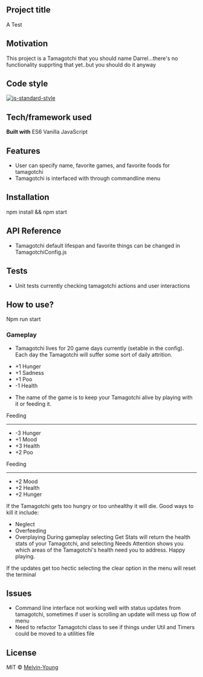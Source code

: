 ## Project title

A Test

## Motivation

This project is a Tamagotchi that you should name Darrel...there's no functionality supprting that yet..but you should do it anyway

## Code style

[![js-standard-style](https://img.shields.io/badge/code%20style-standard-brightgreen.svg?style=flat)](https://github.com/feross/standard)

## Tech/framework used

<b>Built with</b>
ES6 Vanilla JavaScript

## Features

- User can specify name, favorite games, and favorite foods for tamagotchi
- Tamagotchi is interfaced with through commandline menu

## Installation

npm install && npm start

## API Reference

- Tamagotchi default lifespan and favorite things can be changed in TamagotchiConfig.js

## Tests

- Unit tests currently checking tamagotchi actions and user interactions

## How to use?

Npm run start

### Gameplay

- Tamagotchi lives for 20 game days currently (setable in the config). Each day the Tamagotchi will suffer some sort of daily attrition. 
* +1 Hunger
* +1 Sadness
*	+1 Poo
* -1 Health

- The name of the game is to keep your Tamagotchi alive by playing with it or feeding it.

Feeding
_______
* -3 Hunger
* +1 Mood
* +3 Health
* +2 Poo

Feeding
_______
* +2 Mood
* +2 Health
* +2 Hunger

If the Tamagotchi gets too hungry or too unhealthy it will die. Good ways to kill it include:
* Neglect
* Overfeeding
* Overplaying
During gameplay selecting Get Stats will return the health stats of your Tamagotchi, and selecting Needs Attention shows you which areas of the Tamagotchi's health need you to address. Happy playing.

If the updates get too hectic selecting the clear option in the menu will reset the terminal

## Issues

- Command line interface not working well with status updates from tamagotchi, sometimes if user is scrolling an update will mess up flow of menu
- Need to refactor Tamagotchi class to see if things under Util and Timers could be moved to a utilities file

## License

MIT © [Melvin-Young]()
